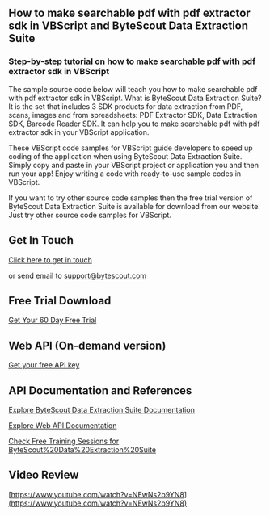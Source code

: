 ## How to make searchable pdf with pdf extractor sdk in VBScript and ByteScout Data Extraction Suite

### Step-by-step tutorial on how to make searchable pdf with pdf extractor sdk in VBScript

The sample source code below will teach you how to make searchable pdf with pdf extractor sdk in VBScript. What is ByteScout Data Extraction Suite? It is the set that includes 3 SDK products for data extraction from PDF, scans, images and from spreadsheets: PDF Extractor SDK, Data Extraction SDK, Barcode Reader SDK. It can help you to make searchable pdf with pdf extractor sdk in your VBScript application.

 These VBScript code samples for VBScript guide developers to speed up coding of the application when using ByteScout Data Extraction Suite.  Simply copy and paste in your VBScript project or application you and then run your app! Enjoy writing a code with ready-to-use sample codes in VBScript.

If you want to try other source code samples then the free trial version of ByteScout Data Extraction Suite is available for download from our website. Just try other source code samples for VBScript.

## Get In Touch

[Click here to get in touch](https://bytescout.zendesk.com/hc/en-us/requests/new?subject=ByteScout%20Data%20Extraction%20Suite%20Question)

or send email to [support@bytescout.com](mailto:support@bytescout.com?subject=ByteScout%20Data%20Extraction%20Suite%20Question) 

## Free Trial Download

[Get Your 60 Day Free Trial](https://bytescout.com/download/web-installer?utm_source=github-readme)

## Web API (On-demand version)

[Get your free API key](https://pdf.co/documentation/api?utm_source=github-readme)

## API Documentation and References

[Explore ByteScout Data Extraction Suite Documentation](https://bytescout.com/documentation/index.html?utm_source=github-readme)

[Explore Web API Documentation](https://pdf.co/documentation/api?utm_source=github-readme)

[Check Free Training Sessions for ByteScout%20Data%20Extraction%20Suite](https://academy.bytescout.com/)

## Video Review

[https://www.youtube.com/watch?v=NEwNs2b9YN8](https://www.youtube.com/watch?v=NEwNs2b9YN8)
